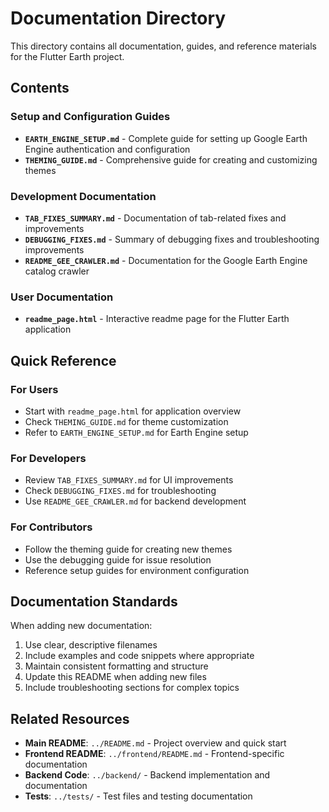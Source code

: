 # Documentation Directory

This directory contains all documentation, guides, and reference materials for the Flutter Earth project.

## Contents

### Setup and Configuration Guides
- **`EARTH_ENGINE_SETUP.md`** - Complete guide for setting up Google Earth Engine authentication and configuration
- **`THEMING_GUIDE.md`** - Comprehensive guide for creating and customizing themes

### Development Documentation
- **`TAB_FIXES_SUMMARY.md`** - Documentation of tab-related fixes and improvements
- **`DEBUGGING_FIXES.md`** - Summary of debugging fixes and troubleshooting improvements
- **`README_GEE_CRAWLER.md`** - Documentation for the Google Earth Engine catalog crawler

### User Documentation
- **`readme_page.html`** - Interactive readme page for the Flutter Earth application

## Quick Reference

### For Users
- Start with `readme_page.html` for application overview
- Check `THEMING_GUIDE.md` for theme customization
- Refer to `EARTH_ENGINE_SETUP.md` for Earth Engine setup

### For Developers
- Review `TAB_FIXES_SUMMARY.md` for UI improvements
- Check `DEBUGGING_FIXES.md` for troubleshooting
- Use `README_GEE_CRAWLER.md` for backend development

### For Contributors
- Follow the theming guide for creating new themes
- Use the debugging guide for issue resolution
- Reference setup guides for environment configuration

## Documentation Standards

When adding new documentation:
1. Use clear, descriptive filenames
2. Include examples and code snippets where appropriate
3. Maintain consistent formatting and structure
4. Update this README when adding new files
5. Include troubleshooting sections for complex topics

## Related Resources

- **Main README**: `../README.md` - Project overview and quick start
- **Frontend README**: `../frontend/README.md` - Frontend-specific documentation
- **Backend Code**: `../backend/` - Backend implementation and documentation
- **Tests**: `../tests/` - Test files and testing documentation 